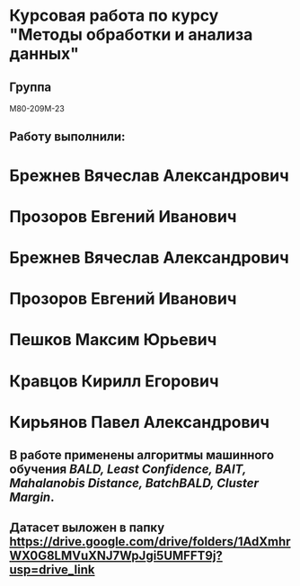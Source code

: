# Курсовая работа по курсу "Методы обработки и анализа данных"

## Группа     
М80-209М-23 
## Работу выполнили:
# Брежнев Вячеслав Александрович        
# Прозоров Евгений Иванович
# Брежнев Вячеслав Александрович
# Прозоров Евгений Иванович
# Пешков Максим Юрьевич
# Кравцов Кирилл Егорович
# Кирьянов Павел Александрович

## В работе применены алгоритмы машинного обучения _BALD, Least Confidence, BAIT, Mahalanobis Distance, BatchBALD, Cluster Margin_.

## Датасет выложен в папку https://drive.google.com/drive/folders/1AdXmhrWX0G8LMVuXNJ7WpJgi5UMFFT9j?usp=drive_link

